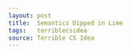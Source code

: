 ```yaml
---
layout: post
title:  Semantics Dipped in Lime
tags:   terriblecsidea
source: Terrible CS Idea
---
```


